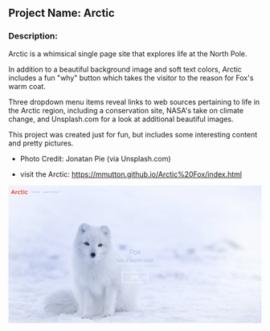 ## Project Name: Arctic
 
### Description: 
Arctic is a whimsical single page site that explores life at the North Pole.

In addition to a beautiful background image and soft text colors, Arctic includes a fun "why" button which takes the visitor to the reason for Fox's warm coat.

Three dropdown menu items reveal links to web sources pertaining to life in the Arctic region, including a conservation site, NASA's take on climate change, and Unsplash.com for a look at additional beautiful images.

This project was created just for fun, but includes some interesting content and pretty pictures.

* Photo Credit: Jonatan Pie (via Unsplash.com)

* visit the Arctic: https://mmutton.github.io/Arctic%20Fox/index.html 

![Arctic](/img/ArcticFoxScreenshot.png)